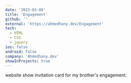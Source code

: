 ```yaml
---
date: '2023-03-08'
title: 'Engagement'
github: ''
external: 'https://ahmedhany.dev/Engagement'
tech:
  - HTML
  - CSS
  - jquery
ios: false
android: false
company: 'Ahmedhany.dev'
showInProjects: true
---
```


website show invitation card for my brother's engagement.
